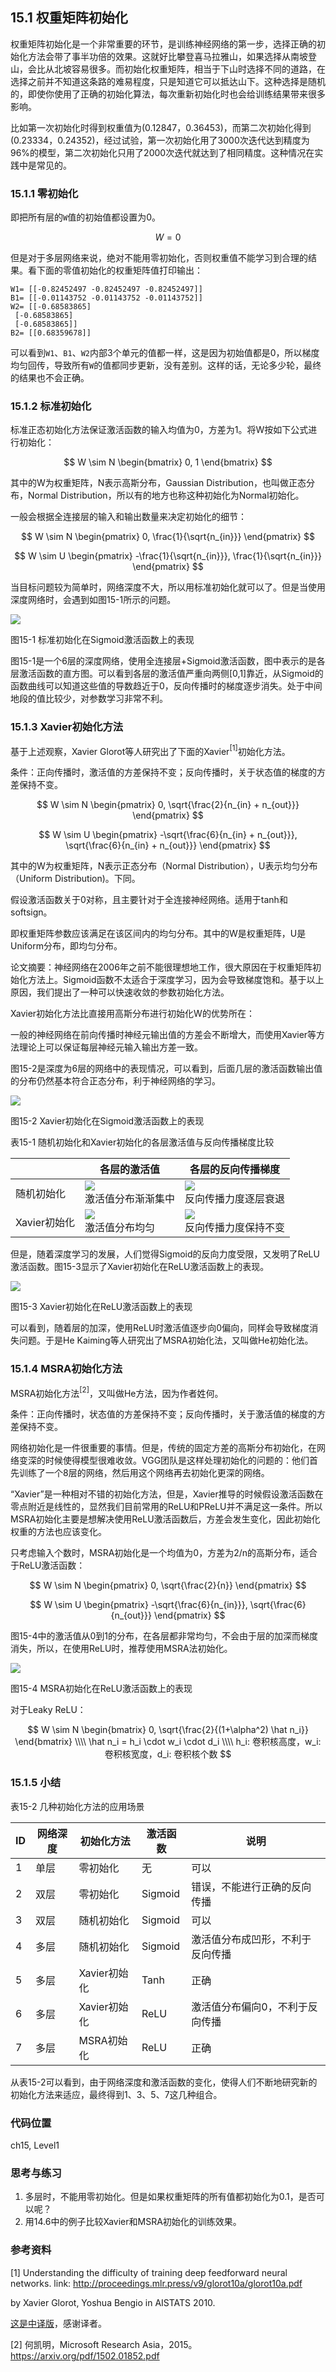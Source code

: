 <!--Copyright © Microsoft Corporation. All rights reserved.
  适用于[License](https://github.com/Microsoft/ai-edu/blob/master/LICENSE.md)版权许可-->

## 15.1 权重矩阵初始化

权重矩阵初始化是一个非常重要的环节，是训练神经网络的第一步，选择正确的初始化方法会带了事半功倍的效果。这就好比攀登喜马拉雅山，如果选择从南坡登山，会比从北坡容易很多。而初始化权重矩阵，相当于下山时选择不同的道路，在选择之前并不知道这条路的难易程度，只是知道它可以抵达山下。这种选择是随机的，即使你使用了正确的初始化算法，每次重新初始化时也会给训练结果带来很多影响。

比如第一次初始化时得到权重值为(0.12847，0.36453)，而第二次初始化得到(0.23334，0.24352)，经过试验，第一次初始化用了3000次迭代达到精度为96%的模型，第二次初始化只用了2000次迭代就达到了相同精度。这种情况在实践中是常见的。

### 15.1.1 零初始化

即把所有层的`W`值的初始值都设置为0。

$$
W = 0
$$

但是对于多层网络来说，绝对不能用零初始化，否则权重值不能学习到合理的结果。看下面的零值初始化的权重矩阵值打印输出：
```
W1= [[-0.82452497 -0.82452497 -0.82452497]]
B1= [[-0.01143752 -0.01143752 -0.01143752]]
W2= [[-0.68583865]
 [-0.68583865]
 [-0.68583865]]
B2= [[0.68359678]]
```

可以看到`W1`、`B1`、`W2`内部3个单元的值都一样，这是因为初始值都是0，所以梯度均匀回传，导致所有`W`的值都同步更新，没有差别。这样的话，无论多少轮，最终的结果也不会正确。

### 15.1.2 标准初始化

标准正态初始化方法保证激活函数的输入均值为0，方差为1。将W按如下公式进行初始化：

$$
W \sim N \begin{bmatrix} 0, 1 \end{bmatrix}
$$

其中的W为权重矩阵，N表示高斯分布，Gaussian Distribution，也叫做正态分布，Normal Distribution，所以有的地方也称这种初始化为Normal初始化。

一般会根据全连接层的输入和输出数量来决定初始化的细节：

$$
W \sim N
\begin{pmatrix} 
0, \frac{1}{\sqrt{n_{in}}}
\end{pmatrix}
$$

$$
W \sim U
\begin{pmatrix} 
-\frac{1}{\sqrt{n_{in}}}, \frac{1}{\sqrt{n_{in}}}
\end{pmatrix}
$$

当目标问题较为简单时，网络深度不大，所以用标准初始化就可以了。但是当使用深度网络时，会遇到如图15-1所示的问题。

<img src="./img/15/init_normal_sigmoid.png" ch="500" />

图15-1 标准初始化在Sigmoid激活函数上的表现

图15-1是一个6层的深度网络，使用全连接层+Sigmoid激活函数，图中表示的是各层激活函数的直方图。可以看到各层的激活值严重向两侧[0,1]靠近，从Sigmoid的函数曲线可以知道这些值的导数趋近于0，反向传播时的梯度逐步消失。处于中间地段的值比较少，对参数学习非常不利。

### 15.1.3 Xavier初始化方法

基于上述观察，Xavier Glorot等人研究出了下面的Xavier$^{[1]}$初始化方法。

条件：正向传播时，激活值的方差保持不变；反向传播时，关于状态值的梯度的方差保持不变。

$$
W \sim N
\begin{pmatrix}
0, \sqrt{\frac{2}{n_{in} + n_{out}}} 
\end{pmatrix}
$$

$$
W \sim U 
\begin{pmatrix}
 -\sqrt{\frac{6}{n_{in} + n_{out}}}, \sqrt{\frac{6}{n_{in} + n_{out}}} 
\end{pmatrix}
$$

其中的W为权重矩阵，N表示正态分布（Normal Distribution），U表示均匀分布（Uniform Distribution)。下同。

假设激活函数关于0对称，且主要针对于全连接神经网络。适用于tanh和softsign。

即权重矩阵参数应该满足在该区间内的均匀分布。其中的W是权重矩阵，U是Uniform分布，即均匀分布。

论文摘要：神经网络在2006年之前不能很理想地工作，很大原因在于权重矩阵初始化方法上。Sigmoid函数不太适合于深度学习，因为会导致梯度饱和。基于以上原因，我们提出了一种可以快速收敛的参数初始化方法。

Xavier初始化方法比直接用高斯分布进行初始化W的优势所在： 

一般的神经网络在前向传播时神经元输出值的方差会不断增大，而使用Xavier等方法理论上可以保证每层神经元输入输出方差一致。 

图15-2是深度为6层的网络中的表现情况，可以看到，后面几层的激活函数输出值的分布仍然基本符合正态分布，利于神经网络的学习。

<img src="./img/15/init_xavier_sigmoid.png" ch="500" />

图15-2 Xavier初始化在Sigmoid激活函数上的表现

表15-1 随机初始化和Xavier初始化的各层激活值与反向传播梯度比较

| |各层的激活值|各层的反向传播梯度|
|---|---|---|
| 随机初始化 |<img src="..\Images\15\forward_activation1.png"><br/>激活值分布渐渐集中|<img src="..\Images\15\backward_activation1.png"><br/>反向传播力度逐层衰退|
| Xavier初始化 |<img src="..\Images\15\forward_activation2.png"><br/>激活值分布均匀|<img src="..\Images\15\backward_activation2.png"><br/>反向传播力度保持不变|

但是，随着深度学习的发展，人们觉得Sigmoid的反向力度受限，又发明了ReLU激活函数。图15-3显示了Xavier初始化在ReLU激活函数上的表现。

<img src="./img/15/init_xavier_relu.png" ch="500" />

图15-3 Xavier初始化在ReLU激活函数上的表现

可以看到，随着层的加深，使用ReLU时激活值逐步向0偏向，同样会导致梯度消失问题。于是He Kaiming等人研究出了MSRA初始化法，又叫做He初始化法。

### 15.1.4 MSRA初始化方法

MSRA初始化方法$^{[2]}$，又叫做He方法，因为作者姓何。

条件：正向传播时，状态值的方差保持不变；反向传播时，关于激活值的梯度的方差保持不变。

网络初始化是一件很重要的事情。但是，传统的固定方差的高斯分布初始化，在网络变深的时候使得模型很难收敛。VGG团队是这样处理初始化的问题的：他们首先训练了一个8层的网络，然后用这个网络再去初始化更深的网络。

“Xavier”是一种相对不错的初始化方法，但是，Xavier推导的时候假设激活函数在零点附近是线性的，显然我们目前常用的ReLU和PReLU并不满足这一条件。所以MSRA初始化主要是想解决使用ReLU激活函数后，方差会发生变化，因此初始化权重的方法也应该变化。

只考虑输入个数时，MSRA初始化是一个均值为0，方差为2/n的高斯分布，适合于ReLU激活函数：

$$
W \sim N 
\begin{pmatrix} 
0, \sqrt{\frac{2}{n}} 
\end{pmatrix}
$$

$$
W \sim U 
\begin{pmatrix} 
-\sqrt{\frac{6}{n_{in}}}, \sqrt{\frac{6}{n_{out}}} 
\end{pmatrix}
$$

图15-4中的激活值从0到1的分布，在各层都非常均匀，不会由于层的加深而梯度消失，所以，在使用ReLU时，推荐使用MSRA法初始化。

<img src="./img/15/init_msra_relu.png" ch="500" />

图15-4 MSRA初始化在ReLU激活函数上的表现

对于Leaky ReLU：

$$
W \sim N \begin{bmatrix} 0, \sqrt{\frac{2}{(1+\alpha^2) \hat n_i}} \end{bmatrix}
\\\\ \hat n_i = h_i \cdot w_i \cdot d_i
\\\\ h_i: 卷积核高度，w_i: 卷积核宽度，d_i: 卷积核个数
$$

### 15.1.5 小结

表15-2 几种初始化方法的应用场景

|ID|网络深度|初始化方法|激活函数|说明|
|---|---|---|---|---|
|1|单层|零初始化|无|可以|
|2|双层|零初始化|Sigmoid|错误，不能进行正确的反向传播|
|3|双层|随机初始化|Sigmoid|可以|
|4|多层|随机初始化|Sigmoid|激活值分布成凹形，不利于反向传播|
|5|多层|Xavier初始化|Tanh|正确|
|6|多层|Xavier初始化|ReLU|激活值分布偏向0，不利于反向传播|
|7|多层|MSRA初始化|ReLU|正确|

从表15-2可以看到，由于网络深度和激活函数的变化，使得人们不断地研究新的初始化方法来适应，最终得到1、3、5、7这几种组合。

### 代码位置

ch15, Level1

### 思考与练习

1. 多层时，不能用零初始化。但是如果权重矩阵的所有值都初始化为0.1，是否可以呢？
2. 用14.6中的例子比较Xavier和MSRA初始化的训练效果。

### 参考资料

[1] Understanding the difficulty of training deep feedforward neural networks. link: http://proceedings.mlr.press/v9/glorot10a/glorot10a.pdf

by Xavier Glorot, Yoshua Bengio in AISTATS 2010.

[这是中译版](https://blog.csdn.net/victoriaw/article/details/73000632)，感谢译者。

[2] 何凯明，Microsoft Research Asia，2015。https://arxiv.org/pdf/1502.01852.pdf
